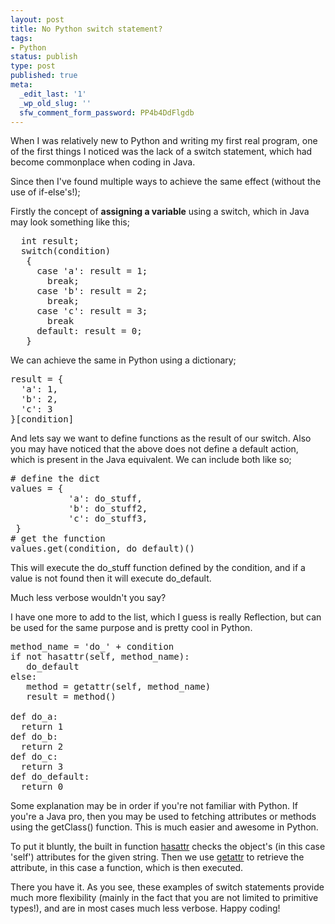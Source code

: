 ```yaml
---
layout: post
title: No Python switch statement?
tags:
- Python
status: publish
type: post
published: true
meta:
  _edit_last: '1'
  _wp_old_slug: ''
  sfw_comment_form_password: PP4b4DdFlgdb
---
```

When I was relatively new to Python and writing my first real program, one of the first things I noticed was the lack of a switch statement, which had become commonplace when coding in Java.

Since then I've found multiple ways to achieve the same effect (without the use of if-else's!);

Firstly the concept of <strong>assigning a variable</strong> using a switch, which in Java may look something like this;

<pre lang="java" line="1">
  int result;
  switch(condition)
   {
     case 'a': result = 1; 
       break;
     case 'b': result = 2; 
       break;
     case 'c': result = 3;  
       break
     default: result = 0;
   }
</pre>

We can achieve the same in Python using a dictionary;

<pre lang="python" line="1">
result = {
  'a': 1,
  'b': 2,
  'c': 3
}[condition]
</pre>

And lets say we want to define functions as the result of our switch. Also you may have noticed that the above does not define a default action, which is present in the Java equivalent. We can include both like so;

<pre lang="python" line="1">
# define the dict
values = { 
           'a': do_stuff, 
           'b': do_stuff2, 
           'c': do_stuff3,
 }
# get the function
values.get(condition, do_default)()
</pre>

This will execute the do_stuff function defined by the condition, and if a value is not found then it will execute do_default.

Much less verbose wouldn't you say?

I have one more to add to the list, which I guess is really Reflection, but can be used for the same purpose and is pretty cool in Python. 

<pre lang="python" line="1">
method_name = 'do_' + condition
if not hasattr(self, method_name):
   do_default
else:
   method = getattr(self, method_name)
   result = method()

def do_a:
  return 1
def do_b:
  return 2
def do_c:
  return 3
def do_default:
  return 0
</pre>

Some explanation may be in order if you're not familiar with Python. If you're a Java pro, then you may be used to fetching attributes or methods using the getClass() function. This is much easier and awesome in Python. 

To put it bluntly, the built in function <a href="http://docs.python.org/library/functions.html#hasattr">hasattr</a> checks the object's (in this case 'self') attributes for the given string. 
Then we use <a href="http://docs.python.org/library/functions.html#getattr">getattr</a> to retrieve the attribute, in this case a function, which is then executed.


   
There you have it. As you see, these examples of switch statements provide much more flexibility (mainly in the fact that you are not limited to primitive types!), and are in most cases much less verbose.
Happy coding!
